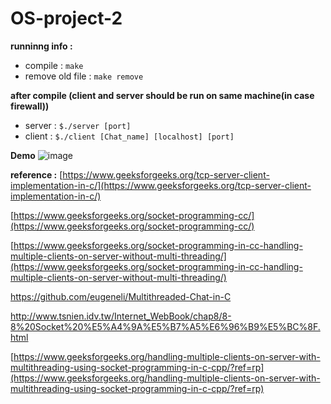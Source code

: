# OS-project-2
**runninng info :**
+ compile : `make` 
+ remove old file : `make remove`

**after compile (client and server should be run on same machine(in case firewall))**

+ server : `$./server [port]`
+ client : `$./client [Chat_name] [localhost] [port]`


**Demo**
![image](https://user-images.githubusercontent.com/76427253/174471208-5e1ea0a8-8056-4926-a463-092d4b30bf8c.png)


**reference :**
[https://www.geeksforgeeks.org/tcp-server-client-implementation-in-c/](https://www.geeksforgeeks.org/tcp-server-client-implementation-in-c/)

[https://www.geeksforgeeks.org/socket-programming-cc/](https://www.geeksforgeeks.org/socket-programming-cc/)

[https://www.geeksforgeeks.org/socket-programming-in-cc-handling-multiple-clients-on-server-without-multi-threading/](https://www.geeksforgeeks.org/socket-programming-in-cc-handling-multiple-clients-on-server-without-multi-threading/)

https://github.com/eugeneli/Multithreaded-Chat-in-C

http://www.tsnien.idv.tw/Internet_WebBook/chap8/8-8%20Socket%20%E5%A4%9A%E5%B7%A5%E6%96%B9%E5%BC%8F.html

[https://www.geeksforgeeks.org/handling-multiple-clients-on-server-with-multithreading-using-socket-programming-in-c-cpp/?ref=rp](https://www.geeksforgeeks.org/handling-multiple-clients-on-server-with-multithreading-using-socket-programming-in-c-cpp/?ref=rp)
